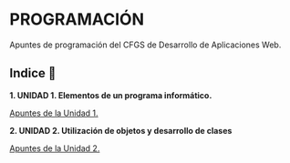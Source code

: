# PROGRAMACIÓN

Apuntes de programación del CFGS de Desarrollo de Aplicaciones Web.

## Indice 🚀

**1. UNIDAD 1. Elementos de un programa informático.**

  [Apuntes de la Unidad 1.](Tema1/Apuntes.md)
  
**2. UNIDAD 2. Utilización de objetos y desarrollo de clases**

  [Apuntes de la Unidad 2.](Tema2/Apuntes.md)

